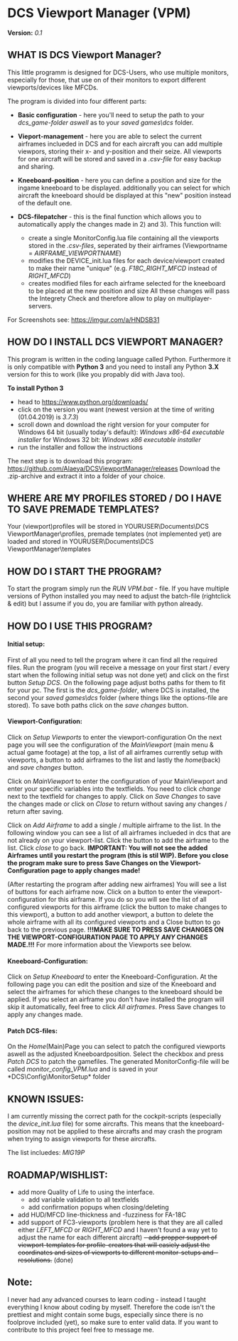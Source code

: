 # DCS Viewport Manager (VPM)

**Version:** *0.1*

## WHAT IS DCS Viewport Manager?

This little programm is designed for DCS-Users, who use multiple monitors, especially for those, that use on of their monitors to export different viewports/devices like MFCDs.

The program is divided into four different parts:

- **Basic configuration** - here you'll need to setup the path to your *dcs_game-folder aswell* as to your *saved games\dcs* folder.

- **Vieport-management** - here you are able to select the current airframes inclueded in DCS and for each aircraft you can add multiple viewpors, storing their x- and y-position and their seize. All viewports for one aircraft will be stored and saved in a *.csv-file* for easy backup and sharing.

- **Kneeboard-position** - here you can define a position and size for the ingame kneeboard to be displayed. additionally you can select for which aircraft the kneeboard should be displayed at this "new" position instead of the default one.

- **DCS-filepatcher** - this is the final function which allows you to automatically apply the changes made in 2) and 3). This function will:
	- create a single MonitorConfig.lua file containing all the viewports stored in the *.csv-files*, seperated by their airframes (Viewportname = *AIRFRAME_VIEWPORTNAME*)
	- modifies the DEVICE_init.lua files for each device/viewport created to make their name "unique" (e.g. *F18C_RIGHT_MFCD* instead of *RIGHT_MFCD*)
	- creates modified files for each airframe selected for the kneeboard to be placed at the new position and size
All these changes will pass the Integrety Check and therefore allow to play on multiplayer-servers.

For Screenshots see: https://imgur.com/a/HNDSB31


## HOW DO I INSTALL DCS VIEWPORT MANAGER?

This program is written in the coding language called Python. Furthermore it is only compatible with **Python 3** and you need to install any Python **3.X** version for this to work (like you propably did with Java too).

**To install Python 3**
- head to https://www.python.org/downloads/ 
- click on the version you want (newest version at the time of writing (01.04.2019) is *3.7.3*)
- scroll down and download the right version for your computer
	for Windows 64 bit (usually today's default): *Windows x86-64 executable installer*
	for Windows 32 bit: *Windows x86 executable installer*
- run the installer and follow the instructions

The next step is to download this program: https://github.com/Alaeya/DCSViewportManager/releases
Download the .zip-archive and extract it into a folder of your choice.


## WHERE ARE MY PROFILES STORED / DO I HAVE TO SAVE PREMADE TEMPLATES?

Your (viewport)profiles will be stored in YOURUSER\Documents\DCS ViewportManager\profiles, premade templates (not implemented yet) are loaded and stored in YOURUSER\Documents\DCS ViewportManager\templates


## HOW DO I START THE PROGRAM?

To start the program simply run the *RUN VPM.bat* - file.
If you have multiple versions of Python installed you may need to adjust the batch-file (rightclick & edit) but I assume if you do, you are familiar with python already.


## HOW DO I USE THIS PROGRAM?

#### Initial setup:
First of all you need to tell the program where it can find all the required files.
Run the program (you will receive a message on your first start / every start when the following initial setup was not done yet) and click on the first button *Setup DCS*.
On the following page adjust boths paths for them to fit for your pc. The first is the *dcs_game-folder*, where DCS is installed, the second your *saved games\dcs* folder (where things like the options-file are stored). To save both paths click on the *save changes* button.


#### Viewport-Configuration:
Click on *Setup Viewports* to enter the viewport-configuration
On the next page you will see the configuration of the *MainViewport* (main menu & actual game footage) at the top, a list of all airframes currently setup with viewports, a button to add airframes to the list and lastly the *home*(back) and *save changes* button.

Click on *MainViewport* to enter the configuration of your MainViewport and enter your specific variables into the textfields. You need to click *change* next to the textfield for changes to apply. Click on *Save Changes* to save the changes made or click on *Close* to return without saving any changes / return after saving.

Click on *Add Airframe* to add a single / multiple airframe to the list. In the following window you can see a list of all airframes inclueded in dcs that are not already on your viewport-list. Click the button to add the airframe to the list. Click *close* to go back. **IMPORTANT: You will not see the added Airframes until you restart the program (this is stil WIP). Before you close the program make sure to press Save Changes on the Viewport-Configuration page to apply changes made!**

(After restarting the program after adding new airframes) You will see a list of buttons for each airframe now. Click on a button to enter the viewport-configuration for this airframe. If you do so you will see the list of all configured viewports for this airframe (click the button to make changes to this viewport), a button to add another viewport, a button to delete the whole airframe with all its configured viewports and a Close button to go back to the previous page.
**!!!MAKE SURE TO PRESS SAVE CHANGES ON THE VIEWPORT-CONFIGURATION PAGE TO APPLY _ANY_ CHANGES MADE.!!!**
For more information about the Viewports see below.


#### Kneeboard-Configuration:
Click on *Setup Kneeboard* to enter the Kneeboard-Configuration. At the following page you can edit the position and size of the Kneeboard and select the airframes for which these changes to the kneeboard should be applied. If you select an airframe you don't have installed the program will skip it automatically, feel free to click *All airframes*.
Press Save changes to apply any changes made.


#### Patch DCS-files:
On the *Home*(Main)Page you can select to patch the configured viewports aswell as the adjusted Kneeboardposition. Select the checkbox and press *Patch DCS* to patch the gamefiles.
The generated MonitorConfig-file will be called *monitor_config_VPM.lua* and is saved in your *DCS\Config\MonitorSetup\* folder


## KNOWN ISSUES:
I am currently missing the correct path for the cockpit-scripts (especially the *device_init.lua* file) for some aircrafts. This means that the kneeboard-position may not be applied to these aircrafts and may crash the program when trying to assign viewports for these aircrafts.

The list incluedes: *MIG19P*

## ROADMAP/WISHLIST:
- add more Quality of Life to using the interface.
	- add variable validation to all textfields
	- add confirmation popups when closing/deleting
- add HUD/MFCD line-thickness and -fuzziness for FA-18C
- add support of FC3-viewports (problem here is that they are all called either *LEFT_MFCD* or *RIGHT_MFCD* and I haven't found a way yet to adjust the name for each different aircraft)
~~- add propper support of viewport-templates for profile-creators that will easiely adjust the coordinates and sizes of viewports to different monitor-setups and -resolutions.~~ (done)


## Note:
I never had any advanced courses to learn coding - instead I taught everything I know about coding by myself. Therefore the code isn't the prettiest and might contain some bugs, especially since there is no foolprove included (yet), so make sure to enter valid data.
If you want to contribute to this project feel free to message me.
